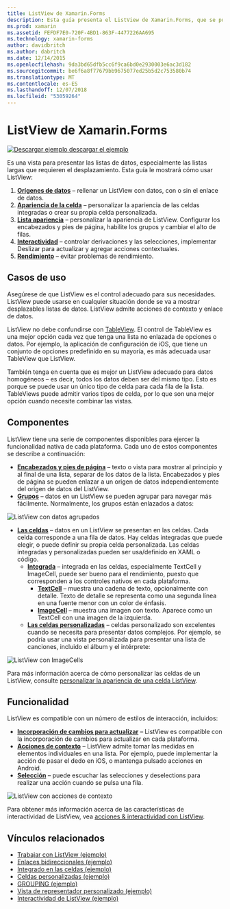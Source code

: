 ```yaml
---
title: ListView de Xamarin.Forms
description: Esta guía presenta el ListView de Xamarin.Forms, que se puede usar para presentar datos en listas interactivas y atractivas.
ms.prod: xamarin
ms.assetid: FEFDF7E0-720F-4BD1-863F-4477226AA695
ms.technology: xamarin-forms
author: davidbritch
ms.author: dabritch
ms.date: 12/14/2015
ms.openlocfilehash: 9da3bd65dfb5cc6f9ca6bd0e2930003e6ac3d182
ms.sourcegitcommit: be6f6a8f77679bb9675077ed25b5d2c753580b74
ms.translationtype: MT
ms.contentlocale: es-ES
ms.lasthandoff: 12/07/2018
ms.locfileid: "53059264"
---
```

# <a name="xamarinforms-listview"></a>ListView de Xamarin.Forms

[![Descargar ejemplo](~/media/shared/download.png) descargar el ejemplo](https://developer.xamarin.com/samples/WorkingWithListview)

Es una vista para presentar las listas de datos, especialmente las listas largas que requieren el desplazamiento. Esta guía le mostrará cómo usar ListView:

1. **[Orígenes de datos](data-and-databinding.md)**  &ndash; rellenar un ListView con datos, con o sin el enlace de datos.
2. **[Apariencia de la celda](customizing-cell-appearance.md)**  &ndash; personalizar la apariencia de las celdas integradas o crear su propia celda personalizada.
3. **[Lista apariencia](customizing-list-appearance.md)**  &ndash; personalizar la apariencia de ListView. Configurar los encabezados y pies de página, habilite los grupos y cambiar el alto de filas.
4. **[Interactividad](interactivity.md)**  &ndash; controlar derivaciones y las selecciones, implementar Deslizar para actualizar y agregar acciones contextuales.
5. **[Rendimiento](performance.md)**  &ndash; evitar problemas de rendimiento.

## <a name="use-cases"></a>Casos de uso
Asegúrese de que ListView es el control adecuado para sus necesidades. ListView puede usarse en cualquier situación donde se va a mostrar desplazables listas de datos. ListView admite acciones de contexto y enlace de datos.

ListView no debe confundirse con [TableView](~/xamarin-forms/user-interface/tableview.md). El control de TableView es una mejor opción cada vez que tenga una lista no enlazada de opciones o datos. Por ejemplo, la aplicación de configuración de iOS, que tiene un conjunto de opciones predefinido en su mayoría, es más adecuada usar TableView que ListView.

También tenga en cuenta que es mejor un ListView adecuado para datos homogéneos &ndash; es decir, todos los datos deben ser del mismo tipo. Esto es porque se puede usar un único tipo de celda para cada fila de la lista. TableViews puede admitir varios tipos de celda, por lo que son una mejor opción cuando necesite combinar las vistas.


## <a name="components"></a>Componentes
ListView tiene una serie de componentes disponibles para ejercer la funcionalidad nativa de cada plataforma. Cada uno de estos componentes se describe a continuación:

- **[Encabezados y pies de página](customizing-list-appearance.md#Headers_and_Footers)**  &ndash; texto o vista para mostrar al principio y al final de una lista, separar de los datos de la lista. Encabezados y pies de página se pueden enlazar a un origen de datos independientemente del origen de datos del ListView.
- **[Grupos](customizing-list-appearance.md#Grouping)**  &ndash; datos en un ListView se pueden agrupar para navegar más fácilmente. Normalmente, los grupos están enlazados a datos:

![](images/grouping-depth.png "ListView con datos agrupados")

- **[Las celdas](customizing-cell-appearance.md)**  &ndash; datos en un ListView se presentan en las celdas. Cada celda corresponde a una fila de datos. Hay celdas integradas que puede elegir, o puede definir su propia celda personalizada. Las celdas integradas y personalizadas pueden ser usa/definido en XAML o código.
  - **[Integrada](customizing-cell-appearance.md#Built_in_Cells)**  &ndash; integrada en las celdas, especialmente TextCell y ImageCell, puede ser bueno para el rendimiento, puesto que corresponden a los controles nativos en cada plataforma.
       - **[TextCell](customizing-cell-appearance.md#TextCell)**  &ndash; muestra una cadena de texto, opcionalmente con detalle. Texto de detalle se representa como una segunda línea en una fuente menor con un color de énfasis.
       - **[ImageCell](customizing-cell-appearance.md#ImageCell)**  &ndash; muestra una imagen con texto. Aparece como un TextCell con una imagen de la izquierda.
  - **[Las celdas personalizadas](customizing-cell-appearance.md#customcells)**  &ndash; celdas personalizado son excelentes cuando se necesita para presentar datos complejos. Por ejemplo, se podría usar una vista personalizada para presentar una lista de canciones, incluido el álbum y el intérprete:

![](images/image-cell-default.png "ListView con ImageCells")

Para más información acerca de cómo personalizar las celdas de un ListView, consulte [personalizar la apariencia de una celda ListView](customizing-cell-appearance.md).

## <a name="functionality"></a>Funcionalidad
ListView es compatible con un número de estilos de interacción, incluidos:

- **[Incorporación de cambios para actualizar](interactivity.md#Pull_to_Refresh)**  &ndash; ListView es compatible con la incorporación de cambios para actualizar en cada plataforma.
- **[Acciones de contexto](interactivity.md#Context_Actions)**  &ndash; ListView admite tomar las medidas en elementos individuales en una lista. Por ejemplo, puede implementar la acción de pasar el dedo en iOS, o mantenga pulsado acciones en Android.
- **[Selección](interactivity.md#selectiontaps)**  &ndash; puede escuchar las selecciones y deselections para realizar una acción cuando se pulsa una fila.

![](images/context-default.png "ListView con acciones de contexto")

Para obtener más información acerca de las características de interactividad de ListView, vea [acciones & interactividad con ListView](interactivity.md).


## <a name="related-links"></a>Vínculos relacionados

- [Trabajar con ListView (ejemplo)](https://developer.xamarin.com/samples/WorkingWithListview)
- [Enlaces bidireccionales (ejemplo)](https://developer.xamarin.com/samples/xamarin-forms/UserInterface/ListView/SwitchEntryTwoBinding)
- [Integrado en las celdas (ejemplo)](https://developer.xamarin.com/samples/xamarin-forms/UserInterface/ListView/BuiltInCells)
- [Celdas personalizadas (ejemplo)](https://developer.xamarin.com/samples/xamarin-forms/UserInterface/ListView/CustomCells)
- [GROUPING (ejemplo)](https://developer.xamarin.com/samples/xamarin-forms/UserInterface/ListView/Grouping)
- [Vista de representador personalizado (ejemplo)](https://developer.xamarin.com/samples/xamarin-forms/UserInterface/ListView/WorkingWithListviewNative)
- [Interactividad de ListView (ejemplo)](https://developer.xamarin.com/samples/xamarin-forms/UserInterface/ListView/interactivity)
